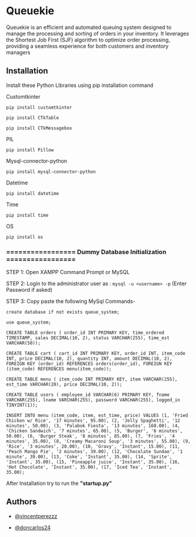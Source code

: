 
# Queuekie

Queuekie is an efficient and automated queuing system designed to manage the processing and sorting of orders in your inventory. It leverages the Shortest Job First (SJF) algorithm to optimize order processing, providing a seamless experience for both customers and inventory managers


## Installation

Install these Python Libraries
using pip installation command

Customtkinter	
```
pip install customtkinter

pip install CTkTable

pip install CTkMessagebox
```
PIL	
```
pip install Pillow
```
Mysql-connector-python
```
pip install mysql-connector-python
```
Datetime
```
pip install datetime
```
Time
```
pip install time
```
OS
```
pip install os
```
### ================= Dummy Database Initialization =================

STEP 1: Open XAMPP Command Prompt or MySQL

STEP 2: Login to the administrator user as : ```mysql -u <username> -p``` (Enter Password if asked)

STEP 3: Copy paste the following MySql Commands-
```MySQL
create database if not exists queue_system;

use queue_system;

CREATE TABLE orders ( order_id INT PRIMARY KEY, time_ordered TIMESTAMP, sales DECIMAL(10, 2), status VARCHAR(255), time_est VARCHAR(50));

CREATE TABLE cart ( cart_id INT PRIMARY KEY, order_id INT, item_code INT, price DECIMAL(10, 2), quantity INT, amount DECIMAL(10, 2), FOREIGN KEY (order_id) REFERENCES orders(order_id), FOREIGN KEY (item_code) REFERENCES menu(item_code));

CREATE TABLE menu ( item_code INT PRIMARY KEY, item VARCHAR(255), est_time VARCHAR(20), price DECIMAL(10, 2));

CREATE TABLE users ( employee_id VARCHAR(6) PRIMARY KEY, fname VARCHAR(255), lname VARCHAR(255), password VARCHAR(255), logged_in TINYINT(1));

INSERT INTO menu (item_code, item, est_time, price) VALUES (1, 'Fried Chicken w/ Rice', '17 minutes', 95.00), (2, 'Jolly Spaghetti', '12 minutes', 50.00), (3, 'Palabok Fiesta', '13 minutes', 160.00), (4, 'Chicken Sandwich', '7 minutes', 65.00), (5, 'Burger', '6 minutes', 50.00), (6, 'Burger Steak', '8 minutes', 85.00), (7, 'Fries', '4 minutes', 35.00), (8, 'Creamy Macaroni Soup', '3 minutes', 55.00), (9, 'Rice', '3 minutes', 20.00), (10, 'Gravy', 'Instant', 15.00), (11, 'Peach Mango Pie', '2 minutes', 39.00), (12, 'Chocolate Sundae', '1 minute', 39.00), (13, 'Coke', 'Instant', 35.00), (14, 'Sprite', 'Instant', 35.00), (15, 'Pineapple juice', 'Instant', 35.00), (16, 'Hot Chocolate', 'Instant', 35.00), (17, 'Iced Tea', 'Instant', 35.00);

```

After Installation try to run the **"startup.py"**
## Authors

- [@vincentperezzz](https://github.com/vincentperezzz)

- [@doncarlos24](https://github.com/doncarlos24)
